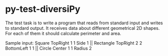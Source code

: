 # py-test-diversiPy
The test task is to write a program that reads from standard input and writes to standard output. It receives data about different geometrical 2D shapes. For each of them it should calculate perimeter and area.

Sample input:
Square TopRight 1 1 Side 1 ||
Rectangle TopRight 2 2 BottomLeft 1 1 ||
Circle Center 1 1 Radius 2
